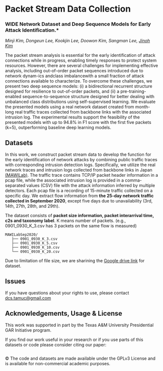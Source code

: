 # Packet Stream Data Collection

### WIDE Network Dataset and Deep Sequence Models for Early Attack Identification.*
*Minji Kim, Dongeun Lee, Kookjin Lee, Doowon Kim, Sangman Lee, [Jinoh Kim](https://jinoh-cs.github.io/)*  

The packet stream analysis is essential for the early identification of attack connections while in progress, enabling timely responses to protect system resources. However, there are several challenges for implementing effective analysis, including out-of-order packet sequences introduced due to network dynam-ics andclass imbalancewith a small fraction of attack connections available to characterize. To overcome these challenges, we present two deep sequence models: (i) a bidirectional recurrent structure designed for resilience to out-of-order packets, and (ii) a pre-training-enabled sequence-to-sequence structure designed for better dealing with unbalanced class distributions using self-supervised learning. We evaluate the presented models using a real network dataset created from month-long real traffic traces collected from backbone links with the associated intrusion log. The experimental results support the feasibility of the presented models with up to 94.8% in F1 score with the first five packets (k=5), outperforming baseline deep learning models.

## Datasets

In this work, we construct packet stream data to develop the function for the early identification of network attacks by combining public traffic traces with corresponding intrusion detection logs. Specifically, we utilize the real network traces and intrusion logs collected from backbone links in Japan [(MAWILab)](http://www.fukuda-lab.org/mawilab/). The traffic trace contains TCP/IP packet header information in a pcap file, while the associated intrusion log is provided in a comma-separated values (CSV) file with the attack information inferred by multiple detectors. Each pcap file is a recording of 15-minute traffic collected on a specific day. We extract flow information from **the 25-day network traffic collected in September 2020**, except five days due to unavailability (3rd, 14th, 27th, 28th, and 29th).  

The dataset consists of **packet size information, packet interarrival time, c2s and taxonomy label**. K means number of packets. (e.g., 0901_0930_K_3.csv has 3 packets on the same flow is measured)

```
MAWILabSep2020/
   ├── 0901_0930_K_3.csv
   ├── 0901_0930_K_5.csv
   ├── 0901_0930_K_10.csv
   └── 0901_0930_K_20.csv
```
Due to limitation of file size, we are sharining the [Google drive link](https://drive.google.com/drive/folders/1iLoW97uCg3tirV0MdnYxqo9CveHMXmYW?usp=sharing
) for dataset.

## Issues

If you have questions about your rights to use, please contact dcs.tamuc@gmail.com

## Acknowledgements, Usage & License

This work was supported in part by the Texas A&M University Presidential GAR Initiative program.  

If you find our work useful in your research or if you use parts of this datasets or code please consider citing our paper:  
```
```

© The code and datasets are made available under the GPLv3 License and is available for non-commercial academic purposes.  



